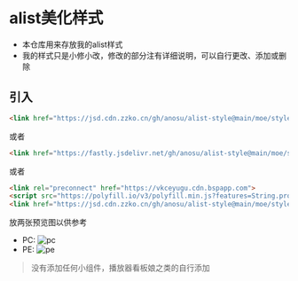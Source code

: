 # alist美化样式
* 本仓库用来存放我的alist样式
* 我的样式只是小修小改，修改的部分注有详细说明，可以自行更改、添加或删除

## 引入
```html
<link href="https://jsd.cdn.zzko.cn/gh/anosu/alist-style@main/moe/style.css" rel="stylesheet" type="text/css" />
```
或者
```html
<link href="https://fastly.jsdelivr.net/gh/anosu/alist-style@main/moe/style.css" rel="stylesheet" type="text/css" />
```
或者
```html
<link rel="preconnect" href="https://vkceyugu.cdn.bspapp.com">
<script src="https://polyfill.io/v3/polyfill.min.js?features=String.prototype.replaceAll"></script>
<link href="https://jsd.cdn.zzko.cn/gh/anosu/alist-style@main/moe/style.css" rel="stylesheet" type="text/css" />
```
放两张预览图以供参考
* PC:
![pc](https://tvax4.sinaimg.cn/large/008uAIdSgy1h5q4kp18q3j31z4140npd.jpg)
* PE:
![pe](https://tva3.sinaimg.cn/large/008uAIdSgy1h5q4q8hii4j30u01uo413.jpg)

> 没有添加任何小组件，播放器看板娘之类的自行添加
